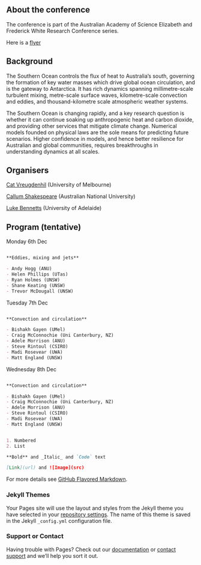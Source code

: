 ## About the conference

The conference is part of the Australian Academy of Science Elizabeth and Frederick White Research Conference series.

Here is a [flyer](https://github.com/lgbennetts/AAS-MSDS0-2021/blob/main/MultiscaleDynamicsSO.pdf)

## Background

The Southern Ocean controls the flux of heat to Australia’s south, governing the formation of key water masses which drive global ocean circulation, and is the gateway to Antarctica. It has rich dynamics spanning millimetre-scale turbulent mixing, metre-scale surface waves, kilometre-scale convection and eddies, and thousand-kilometre scale atmospheric weather systems.

The Southern Ocean is changing rapidly, and a key research question is whether it can continue soaking up anthropogenic heat and carbon dioxide, and providing other services that mitigate climate change. Numerical models founded on physical laws are the sole means for predicting future scenarios. Higher confidence in models, and hence better resilience for Australian and global communities, requires breakthroughs in understanding dynamics at all scales.

## Organisers

[Cat Vreugdenhil](https://findanexpert.unimelb.edu.au/profile/865785-cat-vreugdenhil) (University of Melbourne)

[Callum Shakespeare](https://earthsciences.anu.edu.au/people/academics/dr-callum-shakespeare) (Australian National University)

[Luke Bennetts](https://luke-bennetts.com) (University of Adelaide)

## Program (tentative)

Monday 6th Dec

```markdown

**Eddies, mixing and jets**

- Andy Hogg (ANU)
- Helen Phillips (UTas)
- Ryan Holmes (UNSW)
- Shane Keating (UNSW)
- Trevor McDougall (UNSW)

```

Tuesday 7th Dec

```markdown

**Convection and circulation**

- Bishakh Gayen (UMel)
- Craig McConnochie (Uni Canterbury, NZ)
- Adele Morrison (ANU)
- Steve Rintoul (CSIRO)
- Madi Rosevear (UWA)
- Matt England (UNSW)

```

Wednesday 8th Dec

```markdown

**Convection and circulation**

- Bishakh Gayen (UMel)
- Craig McConnochie (Uni Canterbury, NZ)
- Adele Morrison (ANU)
- Steve Rintoul (CSIRO)
- Madi Rosevear (UWA)
- Matt England (UNSW)

```



```markdown

1. Numbered
2. List

**Bold** and _Italic_ and `Code` text

[Link](url) and ![Image](src)
```

For more details see [GitHub Flavored Markdown](https://guides.github.com/features/mastering-markdown/).

### Jekyll Themes

Your Pages site will use the layout and styles from the Jekyll theme you have selected in your [repository settings](https://github.com/lgbennetts/AAS-MSDS0-2021/settings/pages). The name of this theme is saved in the Jekyll `_config.yml` configuration file.

### Support or Contact

Having trouble with Pages? Check out our [documentation](https://docs.github.com/categories/github-pages-basics/) or [contact support](https://support.github.com/contact) and we’ll help you sort it out.
